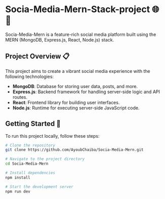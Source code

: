 # Socia-Media-Mern-Stack-project 🌐🚀

Socia-Media-Mern is a feature-rich social media platform built using the MERN (MongoDB, Express.js, React, Node.js) stack.

## Project Overview 📋

This project aims to create a vibrant social media experience with the following technologies:

- **MongoDB**: Database for storing user data, posts, and more.
- **Express.js**: Backend framework for handling server-side logic and API routes.
- **React**: Frontend library for building user interfaces.
- **Node.js**: Runtime for executing server-side JavaScript code.

## Getting Started 🚀

To run this project locally, follow these steps:

```bash
# Clone the repository
git clone https://github.com/AyoubChaiba/Socia-Media-Mern.git

# Navigate to the project directory
cd Socia-Media-Mern

# Install dependencies
npm install

# Start the development server
npm run dev
